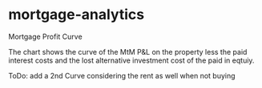 # mortgage-analytics
Mortgage Profit Curve

The chart shows the curve of the MtM P&L on the property less the paid interest costs and the lost alternative investment cost of the paid in eqtuiy.

ToDo: add a 2nd Curve considering the rent as well when not buying
